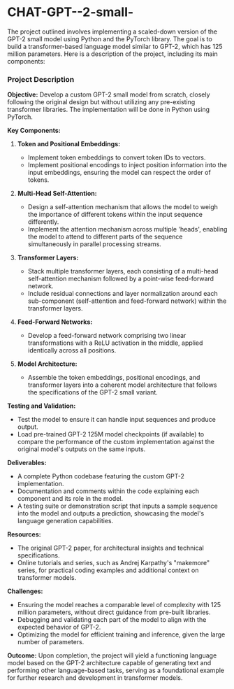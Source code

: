 # CHAT-GPT--2-small-
The project outlined involves implementing a scaled-down version of the GPT-2 small model using Python and the PyTorch library. The goal is to build a transformer-based language model similar to GPT-2, which has 125 million parameters. Here is a description of the project, including its main components:

### Project Description

**Objective:**
Develop a custom GPT-2 small model from scratch, closely following the original design but without utilizing any pre-existing transformer libraries. The implementation will be done in Python using PyTorch.

**Key Components:**

1. **Token and Positional Embeddings:**
   - Implement token embeddings to convert token IDs to vectors.
   - Implement positional encodings to inject position information into the input embeddings, ensuring the model can respect the order of tokens.

2. **Multi-Head Self-Attention:**
   - Design a self-attention mechanism that allows the model to weigh the importance of different tokens within the input sequence differently.
   - Implement the attention mechanism across multiple 'heads', enabling the model to attend to different parts of the sequence simultaneously in parallel processing streams.

3. **Transformer Layers:**
   - Stack multiple transformer layers, each consisting of a multi-head self-attention mechanism followed by a point-wise feed-forward network.
   - Include residual connections and layer normalization around each sub-component (self-attention and feed-forward network) within the transformer layers.

4. **Feed-Forward Networks:**
   - Develop a feed-forward network comprising two linear transformations with a ReLU activation in the middle, applied identically across all positions.

5. **Model Architecture:**
   - Assemble the token embeddings, positional encodings, and transformer layers into a coherent model architecture that follows the specifications of the GPT-2 small variant.

**Testing and Validation:**
- Test the model to ensure it can handle input sequences and produce output.
- Load pre-trained GPT-2 125M model checkpoints (if available) to compare the performance of the custom implementation against the original model's outputs on the same inputs.

**Deliverables:**
- A complete Python codebase featuring the custom GPT-2 implementation.
- Documentation and comments within the code explaining each component and its role in the model.
- A testing suite or demonstration script that inputs a sample sequence into the model and outputs a prediction, showcasing the model's language generation capabilities.

**Resources:**
- The original GPT-2 paper, for architectural insights and technical specifications.
- Online tutorials and series, such as Andrej Karpathy's "makemore" series, for practical coding examples and additional context on transformer models.

**Challenges:**
- Ensuring the model reaches a comparable level of complexity with 125 million parameters, without direct guidance from pre-built libraries.
- Debugging and validating each part of the model to align with the expected behavior of GPT-2.
- Optimizing the model for efficient training and inference, given the large number of parameters.

**Outcome:**
Upon completion, the project will yield a functioning language model based on the GPT-2 architecture capable of generating text and performing other language-based tasks, serving as a foundational example for further research and development in transformer models.
